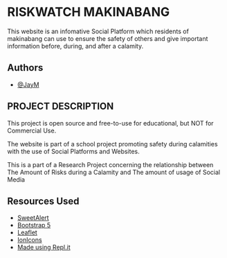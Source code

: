 # RISKWATCH MAKINABANG

This website is an infomative Social Platform which residents of makinabang can use to ensure the safety of others and give important information before, during, and after a calamity.


## Authors

- [@JayM](https://www.github.com/J4YM)


## PROJECT DESCRIPTION

This project is open source and free-to-use for educational, but NOT for Commercial Use. 

The website is part of a school project promoting safety during calamities with the use of Social Platforms and Websites.

This is a part of a Research Project concerning the relationship between The Amount of Risks during a Calamity and The amount of usage of Social Media
## Resources Used

 - [SweetAlert](https://sweetalert2.github.io/)
 - [Bootstrap 5](https://getbootstrap.com/)
 - [Leaflet](https://leafletjs.com/)
 - [IonIcons](https://ionic.io/ionicons)
 - [Made using Repl.it](https://replit.com/)
